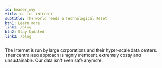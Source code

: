 ```yaml
---
id: header_why
title: BE THE INTERNET
subtitle: The world needs a Technological Reset
btn1: Learn more
link1: /blog
btn2: Stay Updated
link2: /blog
---
```


The Internet is run by large corporations and their hyper-scale data centers. Their centralized approach is highly inefficent, extremely costly and unsustainable. Our data isn't even safe anymore.